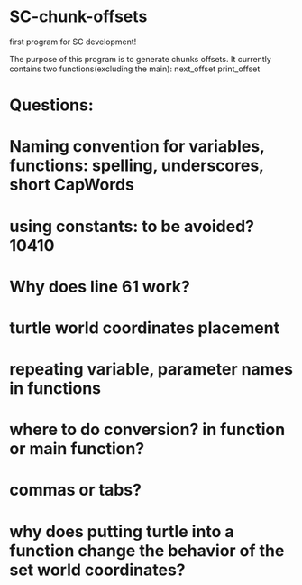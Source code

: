 # SC-chunk-offsets
first program for SC development!

The purpose of this program is to generate chunks offsets.
It currently contains two functions(excluding the main):
  next_offset
  print_offset


# Questions:
# Naming convention for variables, functions: spelling, underscores, short CapWords
# using constants: to be avoided?  10410
# Why does line 61 work?
# turtle world coordinates placement
# repeating variable, parameter names in functions
# where to do conversion?  in function or main function?
# commas or tabs?
# why does putting turtle into a function change the behavior of the set world coordinates?
